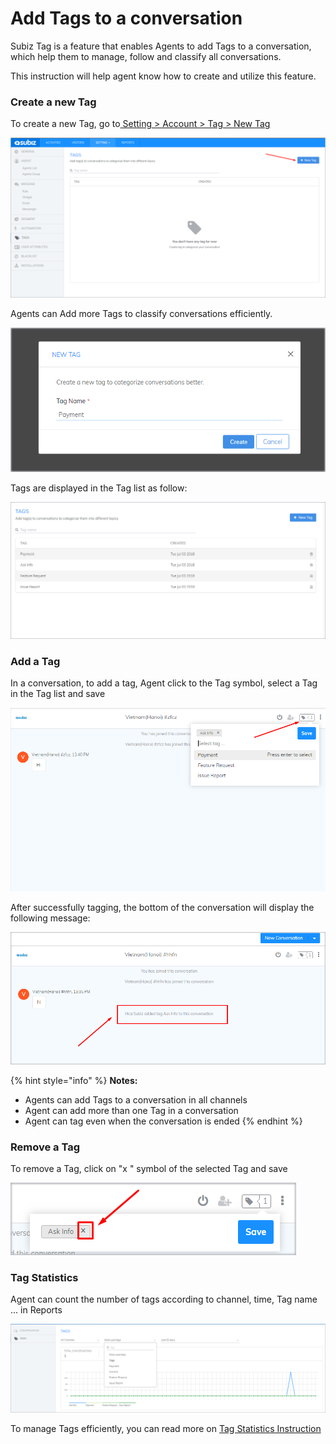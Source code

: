 # Add Tags to a conversation

Subiz Tag is a feature that enables Agents to add Tags to a conversation, which help them to manage, follow and classify all conversations.

This instruction will help agent know how to create and utilize this feature.

### Create a new Tag

To create a new Tag, go to[ Setting &gt; Account &gt; Tag &gt; New Tag](https://app.subiz.com/settings/tags)

![New Tag](../../.gitbook/assets/create-a-new-tag.png)

Agents can Add more Tags to classify conversations efficiently.

![Create a new Tag](../../.gitbook/assets/a-new-tag.png)

Tags are displayed in the Tag list as follow:

![Tag List](../../.gitbook/assets/list-of-tags.png)

### Add a Tag

In a conversation, to add a tag, Agent click to the Tag symbol, select a Tag in the Tag list and save

![Add a new Tag](../../.gitbook/assets/add-a-new-tag.png)

After successfully tagging, the bottom of the conversation will display the following message:

![Tag is added successfully](../../.gitbook/assets/e.png)

{% hint style="info" %}
**Notes:**

* Agents can  add Tags to a conversation in all channels
* Agent can add more than one Tag in a conversation
* Agent can tag even when the conversation is ended
{% endhint %}

### Remove a Tag

To remove a Tag, click on "x " symbol of the selected Tag and save

![Remove a Tag](../../.gitbook/assets/delete-a-tag.png)

### Tag Statistics

Agent can count the number of tags according to channel, time, Tag name ... in Reports

![Tag Statistic](../../.gitbook/assets/tag.png)

To manage Tags efficiently, you can read more on [Tag Statistics Instruction  ](https://help-en.subiz.com/~/edit/drafts/-LGTMe3kWcd8O8J6yyVR/general-reports#tags-statistics)


